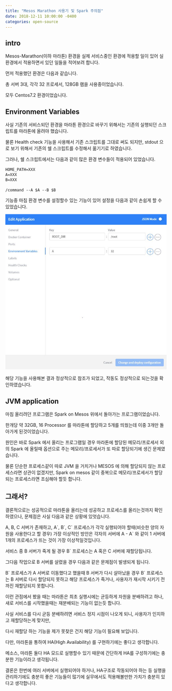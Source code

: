 ```yaml
---
title: "Mesos Marathon 사용기 및 Spark 주의점"
date: 2018-12-11 10:00:00 -0400
categories: open-source
---
```


## intro
Mesos-Marathon(이하 마라톤) 환경을 실제 서비스중인 환경에 적용할 일이 있어 실 환경에서 적용하면서 있던 일들을 적어보려 합니다.

먼저 적용했던 환경은 다음과 같습니다. 

총 서버 3대, 각각 32 프로세서, 128GB 램을 사용중이었습니다.

모두 Centos7.2 환경이었습니다.

## Environment Variables
사실 기존의 서비스되던 환경을 마라톤 환경으로 바꾸기 위해서는 기존의 실행되던 스크립트를 마라톤에 올려야 했습니다.

물론 Health check 기능을 사용해서 기존 스크립트를 그대로 써도 되지만, stdout 으로 보기 위해서 기존의 쉘 스크립트를 수정해서 옮기기로 하였습니다.

그러나, 쉘 스크립트에서는 다음과 같이 많은 환경 변수들이 적용되어 있었습니다.

```shell
HOME_PATH=XXX
A=XXX
B=XXX

/command --A $A --B $B
```

기능중 마침 환경 변수를 설정할수 있는 기능이 있어 설정을 다음과 같이 손쉽게 할 수 있었습니다.

![no_support_completion](/assets/img/marathon_variable.JPG)

해당 기능을 사용해본 결과 정상적으로 참조가 되었고, 작동도 정상적으로 되는것을 확인하였습니다.


## JVM application
마침 올리려던 프로그램은 Spark on Mesos 위에서 돌아가는 프로그램이었습니다.

한개당 약 32GB, 16 Processor 를 마라톤에 할당하고 5개를 띄웠는데 이중 3개만 돌아가게 된것이었습니다.

원인은 바로 Spark 에서 올리는 프로그램일 경우 마라톤에 할당된 메모리/프로세서 외의 Spark 에 올릴때 옵션으로 주는 메모리/프로세서가 또 따로 할당되기에 생긴 문제였습니다.

물론 단순한 프로세스같이 따로 JVM 을 거치거나 MESOS 에 의해 할당되지 않는 프로세스라면 상관이 없겠지만, Spark on mesos 같이 중복으로 메모리/프로세서가 할당되는 프로세스라면 조심해야 할듯 합니다.

## 그래서?
결론적으로는 성공적으로 마라톤을 올리는데 성공하고 프로세스를 올리는것까지 확인하였으나, 문제점은 사실 다음과 같은 상황에 있엇습니다.

A, B, C 서버가 존재하고, A\`, B\`, C\` 프로세스가 각각 실행되어야 할때(비슷한 양의 자원을 사용한다고 할 경우) 가장 이상적인 방안은 각자의 서버에 A - A\` 와 같이 1 서버에 1개의 프로세스가 뜨는 것이 가장 이상적일것입니다.

서비스 중 B 서버가 죽게 될 경우 B\` 프로세스는 A 혹은 C 서버에 재할당됩니다.

그다음 작업으로 B 서버를 살렸을 경우 다음과 같은 문제점이 발생되게 됩니다.

B\` 프로세스가 A 서버로 이동했다고 했을때 B 서버가 다시 살아났을 경우 B\` 프로세스는 B 서버로 다시 할당되지 못하고 해당 프로세스가 죽거나, 사용자가 재시작 시키기 전까진 재할당되지 못합니다.

이런 관점에서 봤을 때는 마라톤은 최초 실행시에는 균등하게 자원을 분배하려고 하나, 새로 서비스를 시작했을때는 재분배되는 기능이 없는듯 합니다.

사실 서비스를 다시 균등 분배하려면 서비스 정지 시점이 나오게 되니, 사용자가 인지하고 재할당하는게 맞지만,

다시 재할당 하는 기능을 제가 못찾은 건지 해당 기능이 필요해 보입니다.

다만, 마라톤을 통하여 HA(High Availability) 를 구현하기에는 좋다고 생각합니다.

메소스, 마라톤 둘다 HA 모드로 실행할수 있기 때문에 간단하게 HA를 구성하기에는 충분한 기능이라고 생각됩니다.

결론은 한번에 여러 서버에서 실행되어야 하거나, HA구조로 작동되어야 하는 등 실행을 관리하기에도 충분히 좋은 기능들이 많기에 실무에서도 적용해볼만한 가치가 충분히 있다고 생각합니다.